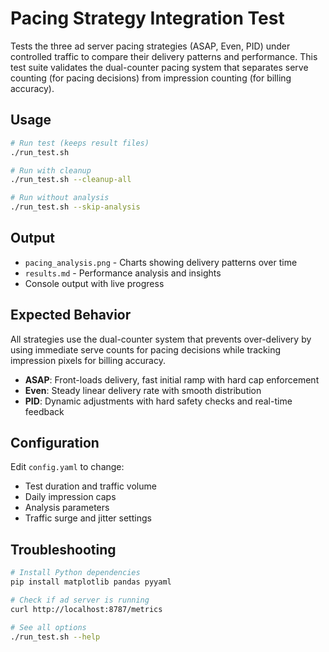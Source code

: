 # Pacing Strategy Integration Test

Tests the three ad server pacing strategies (ASAP, Even, PID) under controlled traffic to compare their delivery patterns and performance. This test suite validates the dual-counter pacing system that separates serve counting (for pacing decisions) from impression counting (for billing accuracy).

## Usage

```bash
# Run test (keeps result files)
./run_test.sh

# Run with cleanup
./run_test.sh --cleanup-all

# Run without analysis
./run_test.sh --skip-analysis
```

## Output

- `pacing_analysis.png` - Charts showing delivery patterns over time
- `results.md` - Performance analysis and insights
- Console output with live progress

## Expected Behavior

All strategies use the dual-counter system that prevents over-delivery by using immediate serve counts for pacing decisions while tracking impression pixels for billing accuracy.

- **ASAP**: Front-loads delivery, fast initial ramp with hard cap enforcement
- **Even**: Steady linear delivery rate with smooth distribution  
- **PID**: Dynamic adjustments with hard safety checks and real-time feedback

## Configuration

Edit `config.yaml` to change:
- Test duration and traffic volume
- Daily impression caps
- Analysis parameters
- Traffic surge and jitter settings

## Troubleshooting

```bash
# Install Python dependencies
pip install matplotlib pandas pyyaml

# Check if ad server is running
curl http://localhost:8787/metrics

# See all options
./run_test.sh --help
```